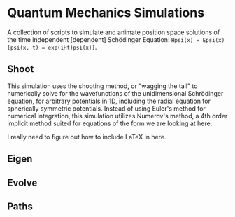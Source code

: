 # Quantum Mechanics Simulations
A collection of scripts to simulate and animate position space solutions of the time independent [dependent] Sch&ouml;dinger Equation: `Hpsi(x) = Epsi(x) [psi(x, t) = exp(iHt)psi(x)]`.

## Shoot
This simulation uses the shooting method, or "wagging the tail" to numerically solve for the wavefunctions of the unidimensional Schr&ouml;dinger equation, for arbitrary potentials in 1D, including the radial equation for spherically symmetric potentials.  Instead of using Euler's method for numerical integration, this simulation utilizes Numerov's method, a 4th order implicit method suited for equations of the form we are looking at here.

I really need to figure out how to include LaTeX in here.

## Eigen


## Evolve

## Paths

